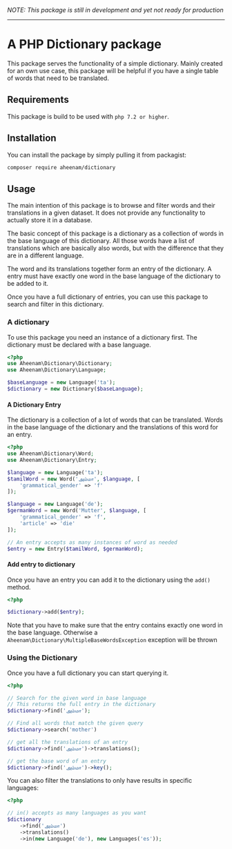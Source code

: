 _NOTE: This package is still in development and yet not ready for production_

---

# A PHP Dictionary package

This package serves the functionality of a simple dictionary. Mainly created for an own use case, this package will be helpful if you have a single table of words that need to be translated.

## Requirements

This package is build to be used with `php 7.2 or higher`.

## Installation

You can install the package by simply pulling it from packagist:

```bash
composer require aheenam/dictionary
```

## Usage

The main intention of this package is to browse and filter words and their translations in a given dataset. It does not provide any functionality to actually store it in a database.

The basic concept of this package is a dictionary as a collection of words in the base language of this dictionary. All those words have a list of translations which are basically also words, but with the difference that they are in a different language.

The word and its translations together form an entry of the dictionary. A entry must have exactly one word in the base language of the dictionary to be added to it.

Once you have a full dictionary of entries, you can use this package to search and filter in this dictionary.

### A dictionary

To use this package you need an instance of a dictionary first. The dictionary must be declared with a base language.

```php
<?php
use Aheenam\Dictionary\Dictionary;
use Aheenam\Dictionary\Language;

$baseLanguage = new Language('ta');
$dictionary = new Dictionary($baseLanguage);
```

#### A Dictionary Entry

The dictionary is a collection of a lot of words that can be translated. Words in the base language of the dictionary and the translations of this word for an entry.

```php
<?php
use Aheenam\Dictionary\Word;
use Aheenam\Dictionary\Entry;

$language = new Language('ta');
$tamilWord = new Word('அம்மா', $language, [
    'grammatical_gender' => 'f'
]);

$language = new Language('de');
$germanWord = new Word('Mutter', $language, [
    'grammatical_gender' => 'f',
    'article' => 'die'
]);

// An entry accepts as many instances of word as needed
$entry = new Entry($tamilWord, $germanWord);
```

#### Add entry to dictionary

Once you have an entry you can add it to the dictionary using the `add()` method.

```php
<?php

$dictionary->add($entry);
```

Note that you have to make sure that the entry contains exactly one word in the base language. Otherwise a `Aheenam\Dictionary\MultipleBaseWordsException` exception will be thrown

### Using the Dictionary

Once you have a full dictionary you can start querying it.

```php
<?php

// Search for the given word in base language
// This returns the full entry in the dictionary
$dictionary->find('அம்மா');

// Find all words that match the given query
$dictionary->search('mother')

// get all the translations of an entry
$dictionary->find('அம்மா')->translations();

// get the base word of an entry
$dictionary->find('அம்மா')->key();
```

You can also filter the translations to only have results in specific languages:

```php
<?php

// in() accepts as many languages as you want
$dictionary
    ->find('அம்மா')
    ->translations()
    ->in(new Language('de'), new Languages('es'));
```
